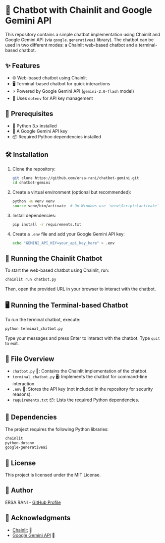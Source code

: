 # 🤖 Chatbot with Chainlit and Google Gemini API

This repository contains a simple chatbot implementation using Chainlit and Google Gemini API (via `google.generativeai` library). The chatbot can be used in two different modes: a Chainlit web-based chatbot and a terminal-based chatbot.

## ✨ Features
- 🌐 Web-based chatbot using Chainlit
- 🖥️ Terminal-based chatbot for quick interactions
- ⚡ Powered by Google Gemini API (`gemini-2.0-flash` model)
- 🔐 Uses `dotenv` for API key management

## 📌 Prerequisites
- 🐍 Python 3.x installed
- 🔑 A Google Gemini API key
- 📦 Required Python dependencies installed

## 🛠️ Installation
1. Clone the repository:
   ```sh
   git clone https://github.com/ersa-rani/chatbot-gemini.git
   cd chatbot-gemini
   ```

2. Create a virtual environment (optional but recommended):
   ```sh
   python -m venv venv
   source venv/bin/activate  # On Windows use `venv\Scripts\activate`
   ```

3. Install dependencies:
   ```sh
   pip install -r requirements.txt
   ```

4. Create a `.env` file and add your Google Gemini API key:
   ```sh
   echo "GEMINI_API_KEY=your_api_key_here" > .env
   ```

## 🚀 Running the Chainlit Chatbot
To start the web-based chatbot using Chainlit, run:
```sh
chainlit run chatbot.py
```
Then, open the provided URL in your browser to interact with the chatbot.

## 🖥️ Running the Terminal-based Chatbot
To run the terminal chatbot, execute:
```sh
python terminal_chatbot.py
```
Type your messages and press Enter to interact with the chatbot. Type `quit` to exit.

## 📂 File Overview
- `chatbot.py` 📝: Contains the Chainlit implementation of the chatbot.
- `terminal_chatbot.py` 🖥️: Implements the chatbot for command-line interaction.
- `.env` 🔑: Stores the API key (not included in the repository for security reasons).
- `requirements.txt` 📦: Lists the required Python dependencies.

## 📜 Dependencies
The project requires the following Python libraries:
```txt
chainlit
python-dotenv
google-generativeai
```

## 📄 License
This project is licensed under the MIT License.

## 👤 Author
ERSA RANI - [GitHub Profile](https://github.com/ersa-rani)

## 🙌 Acknowledgments
- [Chainlit](https://chainlit.io/) 🚀
- [Google Gemini API](https://ai.google.dev/) 🤖

